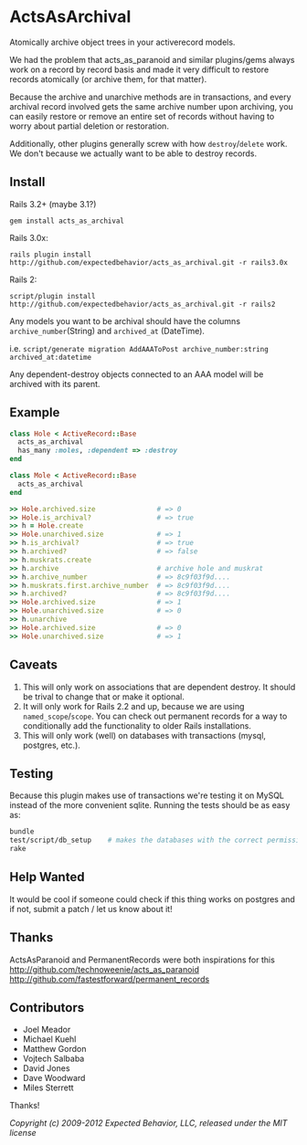 # ActsAsArchival

Atomically archive object trees in your activerecord models.

We had the problem that acts_as_paranoid and similar plugins/gems
always work on a record by record basis and made it very difficult to
restore records atomically (or archive them, for that matter).

Because the archive and unarchive methods are in transactions, and
every archival record involved gets the same archive number upon
archiving, you can easily restore or remove an entire set of records
without having to worry about partial deletion or restoration.

Additionally, other plugins generally screw with how
`destroy`/`delete` work.  We don't because we actually want to be able
to destroy records.

## Install
Rails 3.2+ (maybe 3.1?)

`gem install acts_as_archival`

Rails 3.0x:

`rails plugin install http://github.com/expectedbehavior/acts_as_archival.git -r rails3.0x`

Rails 2:

`script/plugin install http://github.com/expectedbehavior/acts_as_archival.git -r rails2`

Any models you want to be archival should have the columns
`archive_number`(String) and `archived_at` (DateTime).

i.e. `script/generate migration AddAAAToPost archive_number:string archived_at:datetime`

Any dependent-destroy objects connected to an AAA model will be
archived with its parent.

## Example

``` ruby
class Hole < ActiveRecord::Base
  acts_as_archival
  has_many :moles, :dependent => :destroy
end

class Mole < ActiveRecord::Base
  acts_as_archival
end
```

``` ruby
>> Hole.archived.size               # => 0
>> Hole.is_archival?                # => true
>> h = Hole.create
>> Hole.unarchived.size             # => 1
>> h.is_archival?                   # => true
>> h.archived?                      # => false
>> h.muskrats.create
>> h.archive                        # archive hole and muskrat
>> h.archive_number                 # => 8c9f03f9d....
>> h.muskrats.first.archive_number  # => 8c9f03f9d....
>> h.archived?                      # => 8c9f03f9d....
>> Hole.archived.size               # => 1
>> Hole.unarchived.size             # => 0
>> h.unarchive
>> Hole.archived.size               # => 0
>> Hole.unarchived.size             # => 1
```

## Caveats

1. This will only work on associations that are dependent destroy. It
should be trival to change that or make it optional.
1. It will only work for Rails 2.2 and up, because we are using
`named_scope`/`scope`. You can check out permanent records for a way
to conditionally add the functionality to older Rails installations.
1. This will only work (well) on databases with transactions (mysql,
postgres, etc.).

## Testing

Because this plugin makes use of transactions we're testing it on
MySQL instead of the more convenient sqlite. Running the tests should
be as easy as:

```  bash
bundle
test/script/db_setup    # makes the databases with the correct permissions (for mySQL)
rake
```

## Help Wanted

It would be cool if someone could check if this thing works on
postgres and if not, submit a patch / let us know about it!

## Thanks

ActsAsParanoid and PermanentRecords were both inspirations for this  
http://github.com/technoweenie/acts_as_paranoid  
http://github.com/fastestforward/permanent_records

## Contributors

* Joel Meador
* Michael Kuehl
* Matthew Gordon
* Vojtech Salbaba
* David Jones
* Dave Woodward
* Miles Sterrett

Thanks!

*Copyright (c) 2009-2012 Expected Behavior, LLC, released under the MIT license*
